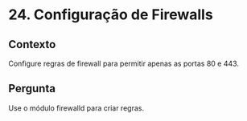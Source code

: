 # 24. Configuração de Firewalls

## Contexto
Configure regras de firewall para permitir apenas as portas 80 e 443.

## Pergunta
Use o módulo firewalld para criar regras.
